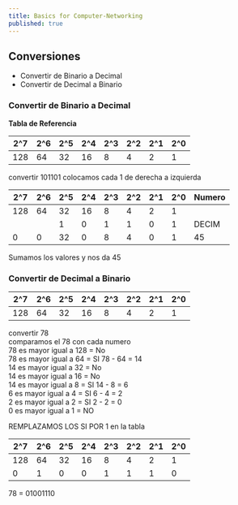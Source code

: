 ```yaml
---
title: Basics for Computer-Networking
published: true
---  
```

  
  
## Conversiones

- Convertir de Binario a Decimal
- Convertir de Decimal a Binario
  
  
### Convertir de Binario a Decimal

**Tabla de Referencia**  

| 2^7 | 2^6 | 2^5 | 2^4 | 2^3 | 2^2 | 2^1 | 2^0 |
| --- | --- | --- | --- | --- | --- | --- | --- |
| 128 | 64  | 32  | 16  | 8   | 4   | 2   | 1   |

convertir 101101
colocamos cada 1 de derecha a izquierda

| 2^7 | 2^6 | 2^5 | 2^4 | 2^3 | 2^2 | 2^1 | 2^0 | Numero |
| --- | --- | --- | --- | --- | --- | --- | --- | --- |
| 128 | 64  | 32  | 16  | 8   | 4   | 2   | 1   |     |
|     |     | 1   | 0   | 1   | 1   | 0   | 1   | DECIM|
| 0   | 0   | 32  | 0   | 8   | 4   | 0   | 1   | 45  |  

Sumamos los valores y nos da 45  
  
  
### Convertir de Decimal a Binario

| 2^7 | 2^6 | 2^5 | 2^4 | 2^3 | 2^2 | 2^1 | 2^0 |
| --- | --- | --- | --- | --- | --- | --- | --- |
| 128 | 64  | 32  | 16  | 8   | 4   | 2   | 1   |

convertir 78  
comparamos el 78 con cada numero  
78 es mayor igual a 128 = No  
78 es mayor igual a 64 = SI 78 - 64 = 14  
14 es mayor igual a 32 = No  
14 es mayor igual a 16 = No  
14 es mayor igual a 8  = SI 14 - 8 = 6  
6 es mayor igual a 4   = SI 6 - 4 = 2  
2 es mayor igual a 2   = SI 2 - 2 = 0  
0 es mayor igual a 1   = NO  
  
REMPLAZAMOS LOS SI POR 1 en la tabla

| 2^7 | 2^6 | 2^5 | 2^4 | 2^3 | 2^2 | 2^1 | 2^0 |
| --- | --- | --- | --- | --- | --- | --- | --- |
| 128 | 64  | 32  | 16  | 8   | 4   | 2   | 1   |
| 0   | 1   | 0   | 0   | 1   | 1   | 1   | 0   |

78 = 01001110
